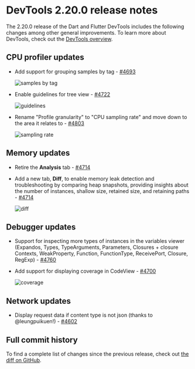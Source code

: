 # DevTools 2.20.0 release notes

The 2.20.0 release of the Dart and Flutter DevTools
includes the following changes among other general improvements.
To learn more about DevTools, check out the
[DevTools overview](https://docs.flutter.dev/tools/devtools).

## CPU profiler updates

* Add support for grouping samples by tag -
  [#4693](https://github.com/flutter/devtools/pull/4693)

  ![samples by tag](/assets/docs/tools/devtools/release-notes/images-2.20.0/4693.png "samples by tag")

* Enable guidelines for tree view -
  [#4722](https://github.com/flutter/devtools/pull/4722)

  ![guidelines](/assets/docs/tools/devtools/release-notes/images-2.20.0/4722.png "guidelines")

* Rename "Profile granularity" to "CPU sampling rate"
  and move down to the area it relates to -
  [#4803](https://github.com/flutter/devtools/pull/4722)

  ![sampling rate](/assets/docs/tools/devtools/release-notes/images-2.20.0/4803.png "sampling rate")


## Memory updates

* Retire the **Analysis** tab -
  [#4714](https://github.com/flutter/devtools/pull/4714)

* Add a new tab, **Diff**, to enable memory leak detection
  and troubleshooting by comparing heap snapshots,
  providing insights about the number of instances,
  shallow size, retained size, and retaining paths -
  [#4714](https://github.com/flutter/devtools/pull/4714)

  ![diff](/assets/docs/tools/devtools/release-notes/images-2.20.0/4714.png "Diff in Memory tab")

## Debugger updates

* Support for inspecting more types of instances in the variables viewer
  (Expandos, Types, TypeArguments, Parameters, Closures + closure Contexts, 
  WeakProperty, Function, FunctionType, ReceivePort, Closure, RegExp) -
  [#4760](https://github.com/flutter/devtools/pull/4760)

* Add support for displaying coverage in CodeView -
  [#4700](https://github.com/flutter/devtools/pull/4700)

  ![coverage](/assets/docs/tools/devtools/release-notes/images-2.20.0/4700.png "coverage in CodeView")

## Network updates

* Display request data if content type is not json
  (thanks to @leungpuikuen!) -
  [#4602](https://github.com/flutter/devtools/pull/4602)

## Full commit history

To find a complete list of changes since the previous release,
check out
[the diff on GitHub](https://github.com/flutter/devtools/compare/v2.19.0...v2.20.0).

